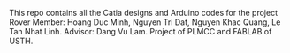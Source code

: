 This repo contains all the Catia designs and Arduino codes for the project Rover
	Member: Hoang Duc Minh, Nguyen Tri Dat, Nguyen Khac Quang, Le Tan Nhat Linh.
	Advisor: Dang Vu Lam.
	Project of PLMCC and FABLAB of USTH.


